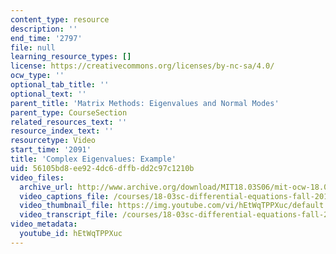 ```yaml
---
content_type: resource
description: ''
end_time: '2797'
file: null
learning_resource_types: []
license: https://creativecommons.org/licenses/by-nc-sa/4.0/
ocw_type: ''
optional_tab_title: ''
optional_text: ''
parent_title: 'Matrix Methods: Eigenvalues and Normal Modes'
parent_type: CourseSection
related_resources_text: ''
resource_index_text: ''
resourcetype: Video
start_time: '2091'
title: 'Complex Eigenvalues: Example'
uid: 56105bd8-ee92-4dc6-dffb-dd2c97c1210b
video_files:
  archive_url: http://www.archive.org/download/MIT18.03S06/mit-ocw-18.03-lec26-18apr2003-220k_512kb.mp4
  video_captions_file: /courses/18-03sc-differential-equations-fall-2011/debcc35d31df5353922d0d3e8c742c9d_hEtWqTPPXuc.vtt
  video_thumbnail_file: https://img.youtube.com/vi/hEtWqTPPXuc/default.jpg
  video_transcript_file: /courses/18-03sc-differential-equations-fall-2011/657629aa4baf435bdf5155ef1a743a9f_hEtWqTPPXuc.pdf
video_metadata:
  youtube_id: hEtWqTPPXuc
---
```

